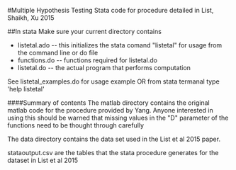 #Multiple Hypothesis Testing
Stata code for procedure detailed in List, Shaikh, Xu 2015

##In stata 
Make sure your current directory contains
* listetal.ado -- this initializes the stata comand "listetal" for usage from the command line or do file
* functions.do -- functions required for listetal.do
* listetal.do -- the actual program that performs computation

See listetal_examples.do for usage example OR from stata termanal type 'help listetal'


####Summary of contents
The matlab directory contains the original matlab code for the procedure provided by Yang.  Anyone interested in using this should be warned that missing values in the "D" parameter of the functions need to be thought through carefully

The data directory contains the data set used in the List et al 2015 paper.

stataoutput.csv are the tables that the stata procedure generates for the dataset in List et al 2015 
